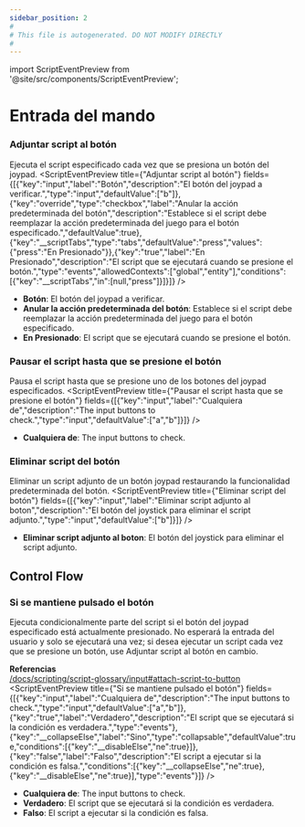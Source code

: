 ```yaml
---
sidebar_position: 2
#
# This file is autogenerated. DO NOT MODIFY DIRECTLY
#
---
```


import ScriptEventPreview from '@site/src/components/ScriptEventPreview';

# Entrada del mando

### Adjuntar script al botón
Ejecuta el script especificado cada vez que se presiona un botón del joypad.
<ScriptEventPreview title={"Adjuntar script al botón"} fields={[{"key":"input","label":"Botón","description":"El botón del joypad a verificar.","type":"input","defaultValue":["b"]},{"key":"override","type":"checkbox","label":"Anular la acción predeterminada del botón","description":"Establece si el script debe reemplazar la acción predeterminada del juego para el botón especificado.","defaultValue":true},{"key":"__scriptTabs","type":"tabs","defaultValue":"press","values":{"press":"En Presionado"}},{"key":"true","label":"En Presionado","description":"El script que se ejecutará cuando se presione el botón.","type":"events","allowedContexts":["global","entity"],"conditions":[{"key":"__scriptTabs","in":[null,"press"]}]}]} />

- **Botón**: El botón del joypad a verificar.  
- **Anular la acción predeterminada del botón**: Establece si el script debe reemplazar la acción predeterminada del juego para el botón especificado.  
- **En Presionado**: El script que se ejecutará cuando se presione el botón.  

### Pausar el script hasta que se presione el botón
Pausa el script hasta que se presione uno de los botones del joypad especificados.
<ScriptEventPreview title={"Pausar el script hasta que se presione el botón"} fields={[{"key":"input","label":"Cualquiera de","description":"The input buttons to check.","type":"input","defaultValue":["a","b"]}]} />

- **Cualquiera de**: The input buttons to check.  

### Eliminar script del botón
Eliminar un script adjunto de un botón joypad restaurando la funcionalidad predeterminada del botón.
<ScriptEventPreview title={"Eliminar script del botón"} fields={[{"key":"input","label":"Eliminar script adjunto al boton","description":"El botón del joystick para eliminar el script adjunto.","type":"input","defaultValue":["b"]}]} />

- **Eliminar script adjunto al boton**: El botón del joystick para eliminar el script adjunto.  

## Control Flow
### Si se mantiene pulsado el botón
Ejecuta condicionalmente parte del script si el botón del joypad especificado está actualmente presionado. No esperará la entrada del usuario y solo se ejecutará una vez; si desea ejecutar un script cada vez que se presione un botón, use Adjuntar script al botón en cambio.

**Referencias**  
[/docs/scripting/script-glossary/input#attach-script-to-button](/docs/scripting/script-glossary/input#attach-script-to-button)  
<ScriptEventPreview title={"Si se mantiene pulsado el botón"} fields={[{"key":"input","label":"Cualquiera de","description":"The input buttons to check.","type":"input","defaultValue":["a","b"]},{"key":"true","label":"Verdadero","description":"El script que se ejecutará si la condición es verdadera.","type":"events"},{"key":"__collapseElse","label":"Sino","type":"collapsable","defaultValue":true,"conditions":[{"key":"__disableElse","ne":true}]},{"key":"false","label":"Falso","description":"El script a ejecutar si la condición es falsa.","conditions":[{"key":"__collapseElse","ne":true},{"key":"__disableElse","ne":true}],"type":"events"}]} />

- **Cualquiera de**: The input buttons to check.  
- **Verdadero**: El script que se ejecutará si la condición es verdadera.  
- **Falso**: El script a ejecutar si la condición es falsa.  

